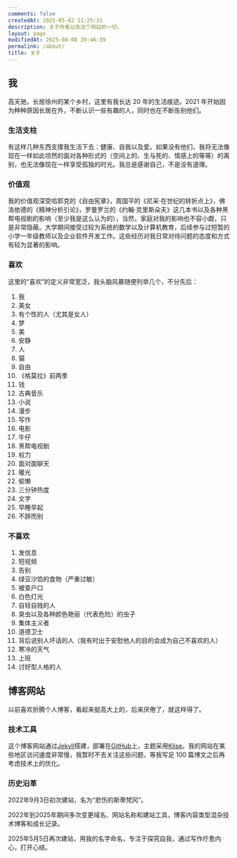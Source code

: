 ```yaml
---
comments: false
createdAt: 2025-05-02 11:25:31
description: 关于作者以及这个网站的一切。
layout: page
modifiedAt: 2025-08-08 20:46:39
permalink: /about/
title: 关于
---
```


## 我

高天驰，长居徐州的某个乡村，这里有我长达 20 年的生活痕迹。2021 年开始因为种种原因长居在外，不断认识一些有趣的人，同时也在不断告别他们。

### 生活支柱

有这样几种东西支撑我生活下去：健康、自我以及爱。如果没有他们，我将无法像现在一样如此坦然的面对各种形式的（空间上的、生与死的、情感上的等等）的离别，也无法像现在一样享受孤独的时光。我总是感谢自己，不是没有道理。

### 价值观

我的价值观深受哈耶克的《自由宪章》，周国平的《尼采·在世纪的转折点上》，佛洛依德的《精神分析引论》，罗曼罗兰的《约翰·克里斯朵夫》这几本书以及各种黑帮电视剧的影响（至少我是这么认为的），当然，家庭对我的影响也不容小觑，只是非常隐蔽。大学期间接受过较为系统的数学以及计算机教育，后续参与过短暂的小学一年级教师以及企业软件开发工作。这些经历对我日常对待问题的态度和方式有较为显著的影响。

### 喜欢

这里的“喜欢”的定义非常宽泛，我头脑风暴随便列举几个，不分先后：

1. 我
2. 美女
3. 有个性的人（尤其是女人）
4. 梦
5. 美
6. 安静
7. 人
8. 猫
9. 自由
10. 《格莫拉》前两季
11. 钱
12. 古典音乐
13. 小说
14. 漫步
15. 写作
16. 电影
17. 牛仔
18. 黑帮电视剧
19. 权力
20. 面对面聊天
21. 暖光
22. 偷懒
23. 三分钟热度
24. 文字
25. 早睡早起
26. 不辞而别

### 不喜欢

1. 发信息
2. 短视频
3. 告别
4. 绿豆沙馅的食物（严重过敏）
5. 被查户口
6. 白色灯光
7. 自轻自贱的人
8. 臭虫以及各种颜色艳丽（代表危险）的虫子
9. 集体主义者
10. 道德卫士
11. 背后说别人坏话的人（我有时出于安慰他人的目的会成为自己不喜欢的人）
12. 寒冷的天气
13. 上班
14. 讨好型人格的人

## 博客网站

以前喜欢折腾个人博客，看起来挺高大上的，后来厌倦了，就这样得了。

### 技术工具

这个博客网站通过[Jekyll](https://jekyllrb.com/)搭建，部署在[GitHub](https://github.com/)上，主题采用[Klise](https://github.com/piharpi/jekyll-klise)。我的网站在某些地区访问速度非常慢，我暂时不去关注这些问题，等我写足 100 篇博文之后再考虑技术上的优化。

### 历史沿革

2022年9月3日初次建站，名为“悲伤的斯蒂梵冈”。

2022年到2025年期间多次变更域名、网站名称和建站工具，博客内容类型混杂技术博客和成长记录。

2025年5月5日再次建站，用我的名字命名，专注于探究自我，通过写作疗愈内心，打开心结。
